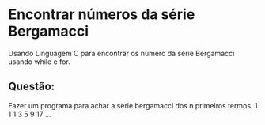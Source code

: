 # Encontrar números da série Bergamacci

Usando Linguagem C para encontrar os número da série Bergamacci usando while e for.


## Questão:

Fazer um programa para achar a série bergamacci dos n primeiros termos.
1 1 1 3 5 9 17 ...
